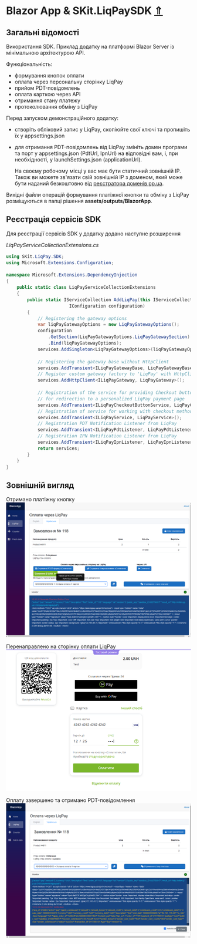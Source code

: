 # Blazor App & SKit.LiqPaySDK [⇑](index.md)

## Загальні відомості

Використання SDK.
Приклад додатку на платформі Blazor Server із мінімальною архітектурою API.

Функціональність:

- формування кнопок оплати
- оплата через персональну сторінку LiqPay
- прийом PDT-повідомлень
- оплата карткою через API
- отримання стану платежу
- протоколювання обміну з LiqPay

Перед запуском демонстраційного додатку:

- створіть обліковий запис у LiqPay, скопіюйте свої ключі та пропишіть їх у appsettings.json
- для отримання PDT-повідомлень від LiqPay змініть домен програми та порт у appsettings.json (PdtUrl, IpnUrl) на відповідні вам, і, при необхідності, у launchSettings.json (applicationUrl).

  На своєму робочому місці у вас має бути статичний зовнішній IP.
  Також ви можете зв'язати свій зовнішній IP з доменом, який може бути наданий безкоштовно від [реєстратора доменів pp.ua](https://pp.ua/).

Вихідні файли операцій формування платіжної кнопки та обміну з LiqPay розміщуються в папці рішення **assets/outputs/BlazorApp**.

## Реєстрація сервісів SDK

Для реєстрації сервісів SDK у додатку додано наступне розширення

*LiqPayServiceCollectionExtensions.cs*
``` csharp
using SKit.LiqPay.SDK;
using Microsoft.Extensions.Configuration;

namespace Microsoft.Extensions.DependencyInjection
{
    public static class LiqPayServiceCollectionExtensions
    {
        public static IServiceCollection AddLiqPay(this IServiceCollection services,
						IConfiguration configuration)
        {
            // Registering the gateway options
            var liqPayGatewayOptions = new LiqPayGatewayOptions();
            configuration
				.GetSection(LiqPayGatewayOptions.LiqPayGatewaySection)
				.Bind(liqPayGatewayOptions);
            services.AddSingleton<LiqPayGatewayOptions>(liqPayGatewayOptions);

            // Registering the gateway base without HttpClient
            services.AddTransient<ILiqPayGatewayBase, LiqPayGatewayBase>();
            // Register custom gateway factory to 'LiqPay' with HttpClient
            services.AddHttpClient<ILiqPayGateway, LiqPayGateway>();

            // Registration of the service for providing Checkout buttons
            // for redirection to a personalized LiqPay payment page
            services.AddTransient<ILiqPayCheckoutButtonService, LiqPayCheckoutButtonService>();
            // Registration of service for working with checkout methods of 'LiqPay' API
            services.AddTransient<ILiqPayService, LiqPayService>();
            // Registration PDT Notification Listener from LiqPay 
            services.AddTransient<ILiqPayPdtListener, LiqPayPdtListener>();
            // Registration IPN Notification Listener from LiqPay
            services.AddTransient<ILiqPayIpnListener, LiqPayIpnListener>();
            return services;
        }
    }
}
```

## Зовнішній вигляд

Отримано платіжну кнопку
![App](img/blazor-app.uk.png)

Перенаправлено на сторінку оплати LiqPay
![App](img/liqpay.payment-page.uk.png)

Оплату завершено та отримано PDT-повідомлення
![App](img/blazor-app.paid.uk.png)
